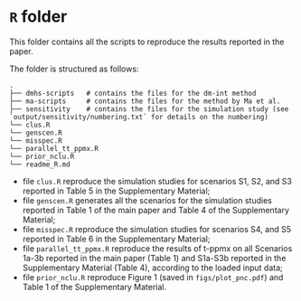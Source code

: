 # `R` folder

This folder contains all the scripts to reproduce the results reported in the paper.

The folder is structured as follows:

    .
    ├── dmhs-scripts   # contains the files for the dm-int method
    ├── ma-scripts     # contains the files for the method by Ma et al.
    ├── sensitivity    # contains the files for the simulation study (see `output/sensitivity/numbering.txt` for details on the numbering)
    └── clus.R
    └── genscen.R
    └── misspec.R
    └── parallel_tt_ppmx.R
    └── prior_nclu.R
    └── readme_R.md

-   file `clus.R` reproduce the simulation studies for scenarios S1, S2, and S3 reported in Table 5 in the Supplementary Material;
-   file `genscen.R` generates all the scenarios for the simulation studies reported in Table 1 of the main paper and Table 4 of the Supplementary Material;
-   file `misspec.R` reproduce the simulation studies for scenarios S4, and S5 reported in Table 6 in the Supplementary Material;
-   file `parallel_tt_ppmx.R` reproduce the results of t-ppmx on all Scenarios 1a-3b reported in the main paper (Table 1) and S1a-S3b reported in the Supplementary Material (Table 4), according to the loaded input data;
-   file `prior_nclu.R` reproduce Figure 1 (saved in `figs/plot_pnc.pdf`) and Table 1 of the Supplementary Material.
